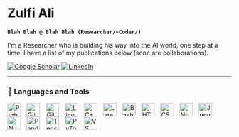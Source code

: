 # Zulfi Ali

**`Blah Blah @ Blah Blah (Researcher/~Coder/)`**

I'm a Researcher who is building his way into the AI world, one step at a time. I have a list of my publications below (sone are collaborations).

<p align="left">
  <a href="https://scholar.google.com/citations?hl=en&user=KjH0IUIAAAAJ">
    <img alt="Google Scholar" title="My Publications" target="_blank" src="https://img.shields.io/badge/Google_Scholar-4285F4?style=for-the-badge&logo=google-scholar&logoColor=white"/></a>
  <a href="https://linkedin.com/in/zulfikharaali/">
     <img alt="LinkedIn" title="LinkedIn" target="_blank" src="https://img.shields.io/badge/LinkedIn-0077B5?style=for-the-badge&logo=linkedin&logoColor=white"/></a>
</p>

---

### 🧰 Languages and Tools

<img align="left" width="30px" style="padding-right:10px;" alt="Python" title="Python" src="https://cdn.jsdelivr.net/gh/devicons/devicon/icons/python/python-original.svg" />
<img align="left" width="30px" style="padding-right:10px;" alt="Git" title="Git" src="https://cdn.jsdelivr.net/gh/devicons/devicon/icons/git/git-original.svg" />
<img align="left" width="30px" style="padding-right:10px;" alt="GitHub" title="GitHub" src="https://cdn.jsdelivr.net/gh/devicons/devicon/icons/github/github-original.svg" />
<img align="left" width="30px" style="padding-right:10px;" alt="Linux" title="Linux" src="https://cdn.jsdelivr.net/gh/devicons/devicon/icons/linux/linux-original.svg" />
<img align="left" width="30px" style="padding-right:10px;" alt="C++" title="C++" src="https://cdn.jsdelivr.net/gh/devicons/devicon/icons/cplusplus/cplusplus-line.svg" />
<img align="left" width="30px" style="padding-right:10px;" alt="Latex" title="Latex" src="https://cdn.jsdelivr.net/gh/devicons/devicon/icons/latex/latex-original.svg" />
<img align="left" width="30px" style="padding-right:10px;" alt="Bash" title="Bash" src="https://cdn.jsdelivr.net/gh/devicons/devicon/icons/bash/bash-original.svg" />
<img align="left" width="30px" style="padding-right:10px;" alt="HTML" title="HTML" src="https://cdn.jsdelivr.net/gh/devicons/devicon/icons/html5/html5-plain.svg" />
<img align="left" width="30px" style="padding-right:10px;" alt="CSS" title="CSS" src="https://cdn.jsdelivr.net/gh/devicons/devicon/icons/css3/css3-plain.svg" />
<img align="left" width="30px" style="padding-right:10px;" alt="NodeJS" title="NodeJS" src="https://cdn.jsdelivr.net/gh/devicons/devicon/icons/nodejs/nodejs-original.svg" />
<img align="left" width="30px" style="padding-right:10px;" alt="Jupyter" title="Jupyter" src="https://cdn.jsdelivr.net/gh/devicons/devicon/icons/jupyter/jupyter-original-wordmark.svg" />
<img align="left" width="30px" style="padding-right:10px;" alt="Numpy" title="Numpy" src="https://cdn.jsdelivr.net/gh/devicons/devicon/icons/numpy/numpy-original.svg" />
<img align="left" width="30px" style="padding-right:10px;" alt="Pandas" title="Pandas" src="https://cdn.jsdelivr.net/gh/devicons/devicon/icons/pandas/pandas-original.svg" />
<img align="left" width="30px" style="padding-right:10px;" alt="TensorFlow" title="TensorFlow" src="https://cdn.jsdelivr.net/gh/devicons/devicon/icons/tensorflow/tensorflow-original-wordmark.svg" />
<img align="left" width="30px" style="padding-right:10px;" alt="PyTorch" title="PyTorch" src="https://cdn.jsdelivr.net/gh/devicons/devicon/icons/pytorch/pytorch-original-wordmark.svg" />
<img align="left" width="30px" style="padding-right:10px;" alt="VS Code" title="VS Code" src="https://cdn.jsdelivr.net/gh/devicons/devicon/icons/vscode/vscode-original.svg" />
<br />

#
